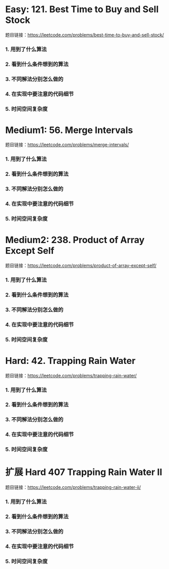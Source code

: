 # Easy: 121. Best Time to Buy and Sell Stock
题目链接：https://leetcode.com/problems/best-time-to-buy-and-sell-stock/

### 1. 用到了什么算法

### 2. 看到什么条件想到的算法

###  3. 不同解法分别怎么做的

###  4. 在实现中要注意的代码细节

###  5. 时间空间复杂度





# Medium1: 56. Merge Intervals
题目链接：https://leetcode.com/problems/merge-intervals/

### 1. 用到了什么算法

### 2. 看到什么条件想到的算法

###  3. 不同解法分别怎么做的

###  4. 在实现中要注意的代码细节

###  5. 时间空间复杂度


# Medium2: 238. Product of Array Except Self
题目链接：https://leetcode.com/problems/product-of-array-except-self/

### 1. 用到了什么算法

### 2. 看到什么条件想到的算法

###  3. 不同解法分别怎么做的

###  4. 在实现中要注意的代码细节

###  5. 时间空间复杂度

# Hard: 42. Trapping Rain Water
题目链接：https://leetcode.com/problems/trapping-rain-water/

### 1. 用到了什么算法

### 2. 看到什么条件想到的算法

###  3. 不同解法分别怎么做的

###  4. 在实现中要注意的代码细节

###  5. 时间空间复杂度


# 扩展 Hard 407 Trapping Rain Water II
题目链接：https://leetcode.com/problems/trapping-rain-water-ii/

### 1. 用到了什么算法

### 2. 看到什么条件想到的算法

###  3. 不同解法分别怎么做的

###  4. 在实现中要注意的代码细节

###  5. 时间空间复杂度
